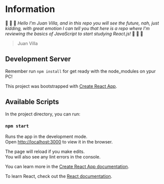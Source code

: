 # Information
:beginner: :beginner: :beginner: *Hello I'm Juan Villa, and in this repo you will see the future, nah, just kidding, with great emotion I can tell you that here is a repo where I'm reviewing the basics of JavaScript to start studying React.js!* :beginner: :beginner: :beginner:
> Juan Villa

## Development Server
Remember run `npm install` for get ready with the node_modules on ypur PC!

This project was bootstrapped with [Create React App](https://github.com/facebook/create-react-app).

## Available Scripts

In the project directory, you can run:

### `npm start`

Runs the app in the development mode.\
Open [http://localhost:3000](http://localhost:3000) to view it in the browser.

The page will reload if you make edits.\
You will also see any lint errors in the console.

You can learn more in the [Create React App documentation](https://facebook.github.io/create-react-app/docs/getting-started).

To learn React, check out the [React documentation](https://reactjs.org/).
